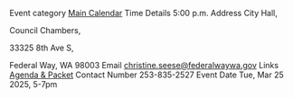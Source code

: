   []()  Event category  [Main Calendar](https://www.federalwaywa.gov/event-category/main-calendar)  Time Details 5:00 p.m. Address City Hall,

Council Chambers,

33325 8th Ave S,

Federal Way, WA 98003 Email  [christine.seese@federalwaywa.gov](mailto:christine.seese@federalwaywa.gov)  Links  [Agenda & Packet](https://docs.federalwaywa.gov/WebLink/Browse.aspx?id=2226053&dbid=0&repo=CityOfFederalWay&cr=1)  Contact Number 253-835-2527 Event Date Tue, Mar 25 2025, 5-7pm 